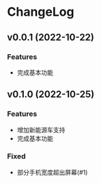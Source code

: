 # ChangeLog

## v0.0.1 (2022-10-22)

### Features

- 完成基本功能

## v0.1.0 (2022-10-25)

### Features

- 增加新能源车支持
- 完成基本功能

### Fixed

- 部分手机宽度超出屏幕(#1)

